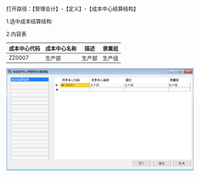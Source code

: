 打开路径：【管理会计】-【定义】-【成本中心结算结构】

1.选中成本结算结构

2.内容表

| **成本中心代码** | **成本中心名称** | **描述** | **隶属组** |
| ---------------- | ---------------- | -------- | ---------- |
| ZZ0007           | 生产部           | 生产部   | 生产组     |

![](BAP_QuickStart_Images/44.1.png)